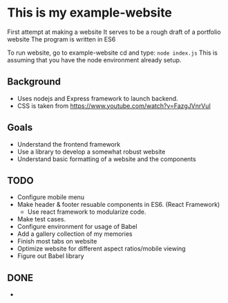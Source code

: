 # This is my example-website
First attempt at making a website
It serves to be a rough draft of a portfolio website
The program is written in ES6

To run website, go to example-website cd and type:
```node index.js```
This is assuming that you have the node environment already setup.

## Background
- Uses nodejs and Express framework to launch backend.
- CSS is taken from https://www.youtube.com/watch?v=FazgJVnrVuI

## Goals
- Understand the frontend framework
- Use a library to develop a somewhat robust website
- Understand basic formatting of a website and the components

## TODO
- Configure mobile menu
- Make header & footer resuable components in ES6. (React Framework)
    - Use react framework to modularize code.
- Make test cases.
- Configure environment for usage of Babel
- Add a gallery collection of my memories
- Finish most tabs on website
- Optimize website for different aspect ratios/mobile viewing
- Figure out Babel library

## DONE
- 